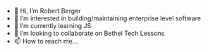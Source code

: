 - 👋 Hi, I’m Robert Berger
- 👀 I’m interested in building/maintaining enterprise level software
- 🌱 I’m currently learning JS
- 💞️ I’m looking to collaborate on Bethel Tech Lessons
- 📫 How to reach me...

<!---
RobBerger/RobBerger is a ✨ special ✨ repository because its `README.md` (this file) appears on your GitHub profile.
You can click the Preview link to take a look at your changes.
--->

